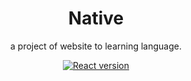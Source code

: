 <h1 align="center">Native</h1>

<div align="center">

a project of website to learning language.

[![React version](https://img.shields.io/badge/react-17.0.2-blue.svg)](https://reactjs.org/)

[comment]: <> ([![NPM version]&#40;https://img.shields.io/npm/v/node&#41;]&#40;https://github.com/SUPMColdRain/jsp-springboot-jpa-mysql/blob/master/LICENSE&#41;)

</div>
